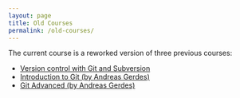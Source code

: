 ```yaml
---
layout: page
title: Old Courses
permalink: /old-courses/
---
```


The current course is a reworked version of three previous courses:

  - [Version control with Git and Subversion](https://github.com/paultcochrane/version_control_course/releases/download/0.1.1/version_control_course.pdf)
  - [Introduction to Git (by Andreas Gerdes)](https://github.com/paultcochrane/version_control_course/releases/download/0.1.1/git_intro.pdf)
  - [Git Advanced (by Andreas Gerdes)](https://github.com/paultcochrane/version_control_course/releases/download/0.1.1/git_advanced.pdf)
